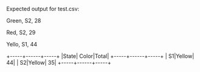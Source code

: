 Expected output for test.csv: 


Green, S2, 28

Red, S2, 29

Yello, S1, 44


+-----+------+-----+
|State| Color|Total|
+-----+------+-----+
|   S1|Yellow|   44|
|   S2|Yellow|   35|
+-----+------+-----+

